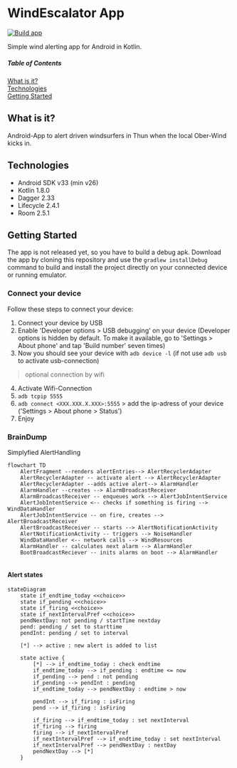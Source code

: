 # WindEscalator App

[![Build app](https://github.com/StephGit/WindEscalator/actions/workflows/push.yml/badge.svg)](https://github.com/StephGit/WindEscalator/actions/workflows/push.yml)

Simple wind alerting app for Android in Kotlin.

##### Table of Contents
[What is it?](#what-is-it)<br>
[Technologies](#technologies)<br>
[Getting Started](#getting-started)<br>


## What is it?

Android-App to alert driven windsurfers in Thun when the local Ober-Wind kicks in.


## Technologies

- Android SDK v33 (min v26)
- Kotlin 1.8.0
- Dagger 2.33
- Lifecycle 2.4.1
- Room 2.5.1 

## Getting Started

The app is not released yet, so you have to build a debug apk. 
Download the app by cloning this repository and use the `gradlew installDebug` command to build and install the project directly on your connected device or running emulator.

### Connect your device 

Follow these steps to connect your device:

1. Connect your device by USB
2. Enable 'Developer options > USB debugging' on your device (Developer options is hidden by default. To make it available, go to 'Settings > About phone' and tap 'Build number' seven times)
3. Now you should see your device with `adb device -l` (if not use `adb usb` to activate usb-connection)
> optional connection by wifi
4. Activate Wifi-Connection
5. `adb tcpip 5555`
6. `adb connect <XXX.XXX.X.XXX>:5555` > add the ip-adress of your device ('Settings > About phone > Status')
7. Enjoy


### BrainDump

Simplyfied AlertHandling

```mermaid
flowchart TD
    AlertFragment --renders alertEntries--> AlertRecyclerAdapter
    AlertRecyclerAdapter -- activate alert --> AlertRecyclerAdapter 
    AlertRecyclerAdapter --adds active alert--> AlarmHandler 
    AlarmHandler --creates --> AlarmBroadcastReceiver
    AlarmBroadcastReceiver -- enqueues work --> AlertJobIntentService
    AlertJobIntentService <-- checks if something is firing --> WindDataHandler
    AlertJobIntentService -- on fire, creates --> AlertBroadcastReceiver
    AlertBroadcastReceiver -- starts --> AlertNotificationActivity
    AlertNotificationActivity -- triggers --> NoiseHandler
    WindDataHandler <-- network calls --> WindResources 
    AlarmHandler -- calculates next alarm --> AlarmHandler
    BootBroadcastReciever -- inits alarms on boot --> AlarmHandler
    
```


#### Alert states

```mermaid
stateDiagram
    state if_endtime_today <<choice>>
    state if_pending <<choice>>
    state if_firing <<choice>>
    state if_nextIntervalPref <<choice>>
    pendNextDay: not pending / startTime nextday
    pend: pending / set to starttime
    pendInt: pending / set to interval

    [*] --> active : new alert is added to list  
    
    state active {
        [*] --> if_endtime_today : check endtime
        if_endtime_today --> if_pending : endtime <= now
        if_pending --> pend : not pending
        if_pending --> pendInt : pending
        if_endtime_today --> pendNextDay : endtime > now

        pendInt --> if_firing : isFiring
        pend --> if_firing : isFiring

        if_firing --> if_endtime_today : set nextInterval
        if_firing --> firing
        firing --> if_nextIntervalPref
        if_nextIntervalPref --> if_endtime_today : set nextInterval
        if_nextIntervalPref --> pendNextDay : nextDay
        pendNextDay --> [*] 
    }
```
